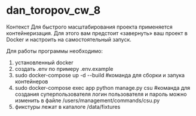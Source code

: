# dan_toropov_cw_8

Контекст
Для быстрого масштабирования проекта применяется контейнеризация. Для этого вам предстоит «завернуть» 
ваш проект в Docker и настроить на самостоятельный запуск.


Для работы программы необходимо:

1. установленный docker
2. создать .env по примеру .env.example
3. sudo docker-compose up -d --build #команда для сборки и запука контейнеров
4. sudo docker-compose exec app python manage.py csu #команда для создания суперпользователя 
   логин пользователя и пароль можно изменить в файле /users/management/commands/csu.py
4. фикстуры лежат в каталоге /data/fixtures


